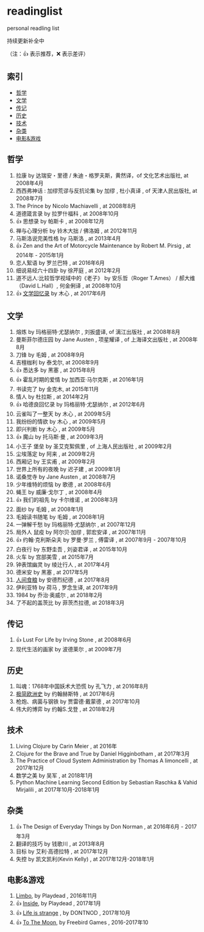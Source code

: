 # readinglist
personal readling list


持续更新补全中

（注：:+1: 表示推荐，:x: 表示差评）

## 索引

- [哲学](#哲学)
- [文学](#文学)
- [传记](#传记)
- [历史](#历史)
- [技术](#技术)
- [杂类](#杂类)
- [电影&游戏](#电影&游戏)


## 哲学

1. 拉康 by 达瑞安・里德 / 朱迪・格罗夫斯，黄然译，of 文化艺术出版社, at 2008年4月
1. 西西弗神话 : 加缪荒谬与反抗论集  by 加缪 , 杜小真译 , of 天津人民出版社, at 2008年7月
1. The Prince by Nicolo Machiavelli , at 2008年8月
1. 道德箴言录 by 拉罗什福科 , at 2008年10月
1. :+1: 思想录 by 帕斯卡 , at 2008年12月
1. 禅与心理分析  by 铃木大拙 / 佛洛姆 , at 2012年11月
1. 马斯洛说完美性格  by 马斯洛 , at 2013年4月
1. :+1: Zen and the Art of Motorcycle Maintenance by Robert M. Pirsig , at 2014年 - 2015年1月
1. 恋人絮语 by 罗兰巴特 , at 2016年6月
1. 细说易经六十四卦 by 徐芹庭 , at 2012年2月
1. 道不远人∶比较哲学视域中的《老子》 by 安乐哲（Roger T.Ames） / 郝大维（David L.Hall）, 何金俐译 , at 2008年10月
1. :+1: [文学回忆录](notes/文学回忆录.md) by 木心 , at 2017年6月

## 文学

1. 熔炼 by 玛格丽特·尤瑟纳尔 , 刘扳盛译,  of 漓江出版社 , at 2008年8月
1. 曼斯菲尔德庄园 by Jane Austen , 项星耀译 , of 上海译文出版社 , at 2008年8月
1. 刀锋 by 毛姆 , at 2008年9月
1. 吉檀枷利 by 泰戈尔, at 2008年9月
1. :+1: 悉达多 by 黑塞 , at 2015年8月
1. :+1: 霍乱时期的爱情 by 加西亚·马尔克斯 , at 2016年1月
1. 书读完了 by 金克木, at 2015年11月
1. 情人 by 杜拉斯  , at 2014年2月
1. :+1: 哈德良回忆录 by 玛格丽特·尤瑟纳尔 , at 2012年6月
1. 云雀叫了一整天 by 木心 , at 2009年5月
1. 我纷纷的情欲 by 木心 , at 2009年5月
1. 即兴判断 by 木心 , at 2009年5月
1. :+1: 魔山 by 托马斯·曼 , at 2009年3月
1. 小王子 堡垒 by 圣艾克絮佩里 , of 上海人民出版社 , at 2009年2月
1. 尘埃落定 by 阿来 , at 2009年2月
1. 西厢记 by 王实甫 , at 2009年2月
1. 世界上所有的夜晚  by 迟子建 , at 2009年1月
1. 诺桑觉寺 by Jane Austen , at 2008年7月
1. 少年维特的烦恼 by 歌德 , at 2008年6月
1. 蝇王 by 威廉·戈尔丁 , at 2008年4月
1. :+1: 我们的祖先 by 卡尔维诺 , at 2008年3月
1. 面纱 by 毛姆 , at 2008年1月
1. 毛姆读书随笔 by 毛姆 , at 2008年1月
1. 一弹解千愁 by 玛格丽特·尤瑟纳尔 , at 2007年12月
1. 局外人 鼠疫 by 阿尔贝·加缪 , 郭宏安译 , at 2007年11月
1. :+1: 约翰·克利斯朵夫 by 罗曼·罗兰 , 傅雷译 , at 2007年9月 - 2007年10月
1. 白夜行 by 东野圭吾 , 刘姿君译 , at 2015年10月
1. 火车 by 宫部美雪 , at 2015年7月
1. 钟表馆幽灵 by 绫辻行人 , at 2017年4月
1. 德米安 by 黑塞 , at 2017年5月
1. [人间食粮](notes/人间食粮.md) by 安德烈纪德 , at 2017年8月
1. 伊利亚特 by 荷马 , 罗念生译, at 2017年9月
1. 1984 by 乔治·奥威尔 , at 2018年2月
1. 了不起的盖茨比 by 菲茨杰拉德, at 2018年3月

## 传记

1. :+1: Lust For Life by Irving Stone , at 2008年6月
1. 现代生活的画家 by 波德莱尔 , at 2009年7月

## 历史

1. 叫魂：1768年中国妖术大恐慌 by  孔飞力 , at 2016年8月
1. [极简欧洲史](notes/极简欧洲史.md) by 约翰赫斯特 , at 2017年6月
1. 枪炮、病菌与钢铁 by 贾雷德·戴蒙德 , at 2017年10月
1. 伟大的博弈 by 约翰S.戈登 , at 2018年2月

## 技术

1. Living Clojure by Carin Meier , at 2016年
1. Clojure for the Brave and True  by Daniel Higginbotham , at 2017年3月
1. The Practice of Cloud System Administration by Thomas A limoncelli , at 2017年12月
1. 数学之美 by 吴军 , at 2018年1月
1. Python Machine Learning Second Edition by Sebastian Raschka & Vahid Mirjalili , at 2017年10月-2018年1月

## 杂类

1. :+1: The Design of Everyday Things by Don Norman , at 2016年6月 - 2017年3月
1. 翻译的技巧 by 钱歌川 , at 2013年8月
1. 目标 by 艾利·高德拉特 , at 2017年12月
1. 失控 by 凯文凯利(Kevin Kelly) , at 2017年12月-2018年1月

## 电影&游戏

1. [Limbo](http://store.steampowered.com/app/48000/LIMBO/), by Playdead  , 2016年11月
1. :+1: [Inside](http://store.steampowered.com/app/304430/INSIDE/), by Playdead , 2017年1月
1. :+1: [Life is strange](http://store.steampowered.com/app/319630/Life_is_Strange__Episode_1/) , by DONTNOD , 2017年10月
1. :+1: [To The Moon](notes/to_the_moon.md), by Freebird Games , 2016-2017年10
